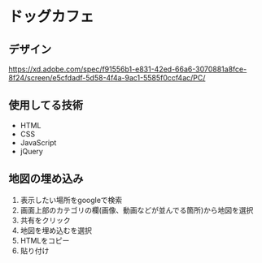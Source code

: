 # ドッグカフェ

## デザイン
https://xd.adobe.com/spec/f91556b1-e831-42ed-66a6-3070881a8fce-8f24/screen/e5cfdadf-5d58-4f4a-9ac1-5585f0ccf4ac/PC/

## 使用してる技術
- HTML
- CSS
- JavaScript
- jQuery

## 地図の埋め込み
1. 表示したい場所をgoogleで検索
2. 画面上部のカテゴリの欄(画像、動画などが並んでる箇所)から地図を選択
3. 共有をクリック
4. 地図を埋め込むを選択
5. HTMLをコピー
6. 貼り付け